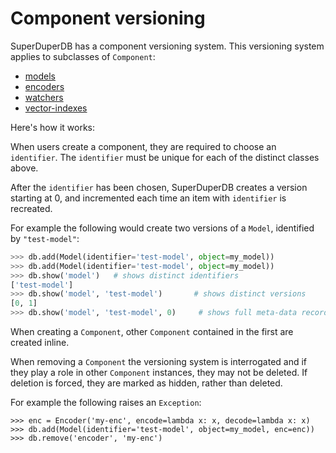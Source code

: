 # Component versioning

SuperDuperDB has a component versioning system. This versioning system applies to subclasses of 
`Component`:

- [models](modelz)
- [encoders](encoders)
- [watchers](watchers)
- [vector-indexes](vectorsearch)

Here's how it works:

When users create a component, they are required to choose an `identifier`.
The `identifier` must be unique for each of the distinct classes above.

After the `identifier` has been chosen, SuperDuperDB creates a version
starting at 0, and incremented each time an item with `identifier` is recreated. 

For example the following would create two versions of a `Model`, identified by `"test-model"`:

```python
>>> db.add(Model(identifier='test-model', object=my_model))
>>> db.add(Model(identifier='test-model', object=my_model))
>>> db.show('model')   # shows distinct identifiers
['test-model']
>>> db.show('model', 'test-model')       # shows distinct versions
[0, 1]
>>> db.show('model', 'test-model', 0)     # shows full meta-data record of model version
```

When creating a `Component`, other `Component` contained in the first are created inline.

When removing a `Component` the versioning system is interrogated and if they play a role in other `Component` instances, they may not be deleted. If deletion is forced, they are marked as hidden, rather than deleted.

For example the following raises an `Exception`:

```
>>> enc = Encoder('my-enc', encode=lambda x: x, decode=lambda x: x)
>>> db.add(Model(identifier='test-model', object=my_model, enc=enc))
>>> db.remove('encoder', 'my-enc')
```